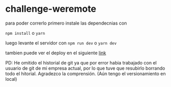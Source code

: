 # challenge-weremote

para poder correrlo primero instale las dependecnias con 

` npm install ` o `yarn`

luego levante el servidor con `npm run dev` o `yarn dev`

tambien puede ver el deploy en el siguiente [link](https://challenge-weremote.vercel.app/)

PD:
He omitido el historial de git ya que por error habia trabajado con el usuario de git de mi empresa actual, por lo que tuve que resubirlo borrando todo el hitorial. Agradezco la comprensión. (Aún tengo el versionamiento en local)

